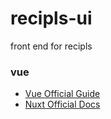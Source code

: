 # recipls-ui
front end for recipls

### vue
- [Vue Official Guide](https://vuejs.org/v2/guide/)
- [Nuxt Official Docs](https://nuxtjs.org/docs/2.x/get-started/installation)